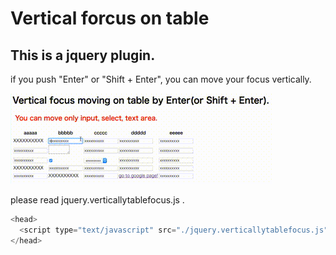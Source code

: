 # Vertical forcus on table

## This is a jquery plugin.

if you push "Enter" or "Shift + Enter", you can move your focus vertically.

![vertically table focus demo](./verticallytablefocus_demo.gif)

please read jquery.verticallytablefocus.js .

```javascript
<head>
  <script type="text/javascript" src="./jquery.verticallytablefocus.js"></script>
</head>
```
